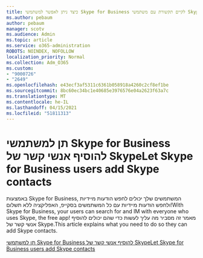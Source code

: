 ```yaml
---
title: כיצד ניתן לאפשר למשתמשי Skype for Business לקיים תקשורת עם משתמשי Skype
ms.author: pebaum
author: pebaum
manager: scotv
ms.audience: Admin
ms.topic: article
ms.service: o365-administration
ROBOTS: NOINDEX, NOFOLLOW
localization_priority: Normal
ms.collection: Adm_O365
ms.custom:
- "9000726"
- "2649"
ms.openlocfilehash: e43ecf3af5311c6361b058918a4260c2cf8ef1be
ms.sourcegitcommit: 8bc60ec34bc1e40685e3976576e04a2623f63a7c
ms.translationtype: MT
ms.contentlocale: he-IL
ms.lasthandoff: 04/15/2021
ms.locfileid: "51811313"
---
```

# <a name="let-skype-for-business-users-add-skype-contacts"></a><span data-ttu-id="962b4-102">תן למשתמשי Skype for Business להוסיף אנשי קשר של Skype</span><span class="sxs-lookup"><span data-stu-id="962b4-102">Let Skype for Business users add Skype contacts</span></span>

<span data-ttu-id="962b4-103">באמצעות Skype for Business, המשתמשים שלך יכולים לחפש הודעות מיידיות ולחפש הודעות מיידיות עם כל המשתמשים בסקייפ, האפליקציה ללא תשלום!</span><span class="sxs-lookup"><span data-stu-id="962b4-103">With Skype for Business, your users can search for and IM with everyone who uses Skype, the free app!</span></span> <span data-ttu-id="962b4-104">מאמר זה מסביר מה עליך לעשות כדי שהם יכולים להוסיף אנשי קשר של Skype.</span><span class="sxs-lookup"><span data-stu-id="962b4-104">This article explains what you need to do so they can add Skype contacts.</span></span>

[<span data-ttu-id="962b4-105">תן למשתמשי Skype for Business להוסיף אנשי קשר של Skype</span><span class="sxs-lookup"><span data-stu-id="962b4-105">Let Skype for Business users add Skype contacts</span></span>](https://docs.microsoft.com/skypeforbusiness/set-up-skype-for-business-online/let-skype-for-business-users-add-skype-contacts)